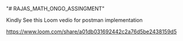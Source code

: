 "# RAJAS_MATH_ONGO_ASSINGMENT" 


Kindly See this Loom vedio for postman implementation


https://www.loom.com/share/a01db031692442c2a76d5be2438159d5
